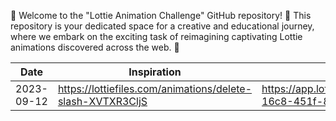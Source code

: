 👋 Welcome to the "Lottie Animation Challenge" GitHub repository! 🌟
This repository is your dedicated space for a creative and educational journey,
where we embark on the exciting task of reimagining captivating Lottie animations discovered across the web. 🚀

| Date       | Inspiration | My Creation |
| ---------- | -----------| -----------|
| 2023-09-12 | https://lottiefiles.com/animations/delete-slash-XVTXR3CljS   | https://app.lottiefiles.com/animation/c343eb2a-16c8-451f-8377-e8d613e4ad35     |
